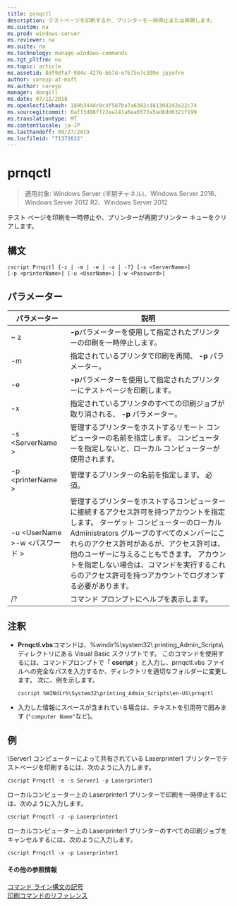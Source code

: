 ```yaml
---
title: prnqctl
description: テストページを印刷するか、プリンターを一時停止または再開します。
ms.custom: na
ms.prod: windows-server
ms.reviewer: na
ms.suite: na
ms.technology: manage-windows-commands
ms.tgt_pltfrm: na
ms.topic: article
ms.assetid: 8df9dfa7-984c-4276-bb7d-e7675e7c399e jpjofre
author: coreyp-at-msft
ms.author: coreyp
manager: dongill
ms.date: 07/11/2018
ms.openlocfilehash: 189b344dc0c4f587ba7a6382c481304242e22c74
ms.sourcegitcommit: 6aff3d88ff22ea141a6ea6572a5ad8dd6321f199
ms.translationtype: MT
ms.contentlocale: ja-JP
ms.lasthandoff: 09/27/2019
ms.locfileid: "71372032"
---
```

# <a name="prnqctl"></a>prnqctl

>適用対象: Windows Server (半期チャネル)、Windows Server 2016、Windows Server 2012 R2、Windows Server 2012

テスト ページを印刷を一時停止や、プリンターが再開プリンター キューをクリアします。  

## <a name="syntax"></a>構文  
```  
cscript Prnqctl {-z | -m | -e | -x | -?} [-s <ServerName>]   
[-p <printerName>] [-u <UserName>] [-w <Password>]  
```  
## <a name="parameters"></a>パラメーター  

|パラメーター|説明|  
|-------|--------|  
|~ z|**-p**パラメーターを使用して指定されたプリンターの印刷を一時停止します。|  
|-m|指定されているプリンタで印刷を再開、 **-p** パラメーター。|  
|-e|**-p**パラメーターを使用して指定されたプリンターにテストページを印刷します。|  
|-x|指定されているプリンタのすべての印刷ジョブが取り消される、 **-p** パラメーター。|  
|-s \<ServerName >|管理するプリンターをホストするリモート コンピューターの名前を指定します。 コンピューターを指定しないと、ローカル コンピューターが使用されます。|  
|-p \<printerName >|管理するプリンターの名前を指定します。 必須。|  
|-u \<UserName >-w \<パスワード >|管理するプリンターをホストするコンピューターに接続するアクセス許可を持つアカウントを指定します。 ターゲット コンピューターのローカル Administrators グループのすべてのメンバーにこれらのアクセス許可があるが、アクセス許可は、他のユーザーに与えることもできます。 アカウントを指定しない場合は、コマンドを実行するこれらのアクセス許可を持つアカウントでログオンする必要があります。|  
|/?|コマンド プロンプトにヘルプを表示します。|  

## <a name="remarks"></a>注釈  
- **Prnqctl.vbs**コマンドは、%windir%\system32\ printing_Admin_Scripts\\<language> ディレクトリにある Visual Basic スクリプトです。 このコマンドを使用するには、コマンドプロンプトで「 **cscript** 」と入力し、prnqctl.vbs ファイルへの完全なパスを入力するか、ディレクトリを適切なフォルダーに変更します。 次に、例を示します。  
  ```  
  cscript %WINdir%\System32\printing_Admin_Scripts\en-US\prnqctl  
  ```  
- 入力した情報にスペースが含まれている場合は、テキストを引用符で囲みます (`"computer Name"`など)。  

## <a name="BKMK_examples"></a>例  
\\Server1 コンピューターによって共有されている Laserprinter1 プリンターでテストページを印刷するには、次のように入力します。  
```  
cscript Prnqctl -e -s Server1 -p Laserprinter1  
```  
ローカルコンピューター上の Laserprinter1 プリンターで印刷を一時停止するには、次のように入力します。  
```  
cscript Prnqctl -z -p Laserprinter1  
```  
ローカルコンピューター上の Laserprinter1 プリンターのすべての印刷ジョブをキャンセルするには、次のように入力します。  
```  
cscript Prnqctl -x -p Laserprinter1  
```  

#### <a name="additional-references"></a>その他の参照情報  
[コマンド ライン構文の記号](command-line-syntax-key.md)  
[印刷コマンドのリファレンス](print-command-reference.md)  
